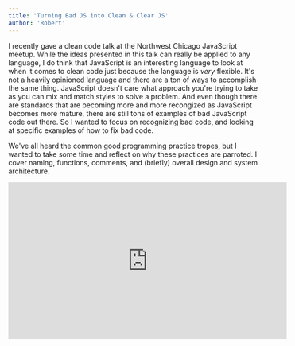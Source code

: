 ```yaml
---
title: 'Turning Bad JS into Clean & Clear JS'
author: 'Robert'
---
```


I recently gave a clean code talk at the Northwest Chicago JavaScript meetup. While the ideas presented in this talk can really be applied to any language, I do think that JavaScript is an interesting language to look at when it comes to clean code just because the language is *very* flexible. It's not a heavily opinioned language and there are a ton of ways to accomplish the same thing. JavaScript doesn't care what approach you're trying to take as you can mix and match styles to solve a problem. And even though there are standards that are becoming more and more recongized as JavaScript becomes more mature, there are still tons of examples of bad JavaScript code out there. So I wanted to focus on recognizing bad code, and looking at specific examples of how to fix bad code.

We've all heard the common good programming practice tropes, but I wanted to take some time and reflect on why these practices are parroted. I cover naming, functions, comments, and (briefly) overall design and system architecture. 

<iframe width="560" height="315" src="https://www.youtube.com/embed/02PMP6e-ocg" frameborder="0" allow="accelerometer; autoplay; encrypted-media; gyroscope; picture-in-picture" allowfullscreen></iframe>
